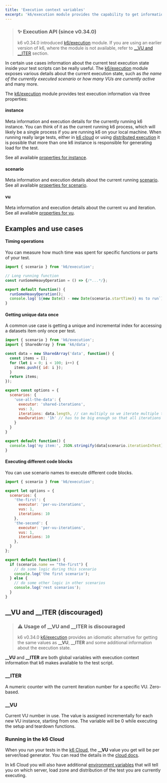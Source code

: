 ```yaml
---
title: 'Execution context variables'
excerpt: 'k6/execution module provides the capability to get information about the current test execution state inside the test script'
---
```


> ### ✨ Execution API (since v0.34.0)
>
> k6 v0.34.0 introduced [k6/execution](/javascript-api/k6-execution) module. 
> If you are using an earlier version of k6, where the module is not available,
> refer to [\_\_VU and \_\_ITER](/using-k6/execution-context-variables/#__vu-and-__iter-discouraged) section.

In certain use cases information about the current test execution state inside your test scripts can be really useful.
The [k6/execution](/javascript-api/k6-execution) module exposes various details about the current execution state, such as _the name of the currently executed scenario_ or _how many VUs are currently active_ and many more.

The [k6/execution](/javascript-api/k6-execution) module provides test execution information via three properties:

#### instance

Meta information and execution details for the currently running k6 instance. You can think of it as the current running k6 process, which will likely be a single process if you are running k6 on your local machine.
When running really large tests, either in [k6 cloud](/cloud/creating-and-running-a-test/cloud-tests-from-the-cli) or using [distributed execution](/testing-guides/running-large-tests/#distributed-execution) it is possible that more than one k6 instance is responsible for generating load for the test. 

See all available [properties for instance](/javascript-api/k6-execution/#instance).

#### scenario

Meta information and execution details about the current running [scenario](/using-k6/scenarios).  
See all available [properties for scenario](/javascript-api/k6-execution/#scenario).

#### vu

Meta information and execution details about the current vu and iteration.  
See all available [properties for vu](/javascript-api/k6-execution/#vu).

## Examples and use cases

#### Timing operations

You can measure how much time was spent for specific functions or parts of your test.

<CodeGroup labels={[]} lineNumbers={[true]}>

```javascript
import { scenario } from 'k6/execution';

// Long running function
const runSomeHeavyOperation = () => {/*...*/};

export default function() {
  runSomeHeavyOperation();
  console.log(`${new Date() - new Date(scenario.startTime)} ms to run`);
}
```

</CodeGroup>

#### Getting unique data once

A common use case is getting a unique and incremental index for accessing a datasets item only once per test.

<CodeGroup labels={[]} lineNumbers={[true]}>

```javascript
import { scenario } from 'k6/execution';
import { SharedArray } from 'k6/data';

const data = new SharedArray('data', function() {
  const items = [];
  for (let i = 0; i < 100; i++) {
    items.push({ id: i });
  }
  return items;
});

export const options = {
  scenarios: {
    'use-all-the-data': {
      executor: 'shared-iterations',
      vus: 3,
      iterations: data.length, // can multiply so we iterate multiple times
      maxDuration: '1h' // has to be big enough so that all iterations go through if needed
    }
  }
}

export default function() {
  console.log('my item:', JSON.stringify(data[scenario.iterationInTest]));
}
```

</CodeGroup>

#### Executing different code blocks

You can use scenario names to execute different code blocks.

<CodeGroup labels={[]} lineNumbers={[true]}>

```javascript
import { scenario } from 'k6/execution';

export let options = {
  scenarios: {
    'the-first': {
      executor: 'per-vu-iterations',
      vus: 1,
      iterations: 10
    },
    'the-second': {
      executor: 'per-vu-iterations',
      vus: 1,
      iterations: 10
    },
  }
};

export default function() {
  if (scenario.name == "the-first") {
    // do some logic during this scenario
    console.log('the first scenario');
  } else {
    // do some other logic in other scenarios
    console.log('rest scenarios');
  }
}
```

</CodeGroup>

## \_\_VU and \_\_ITER (discouraged)

> ### ⚠️ Usage of __\_\_VU__ and __\_\_ITER__ is discouraged
> k6 v0.34.0 [k6/execution](/javascript-api/k6-execution) provides an idiomatic alternative for getting the same values as __\_\_VU__, __\_\_ITER__ and some additional information about the execution state. 


**\_\_VU** and **\_\_ITER** are both global variables with execution context information that k6 makes available to the test script.

### \_\_ITER

A numeric counter with the current iteration number for a specific VU. Zero-based.

### \_\_VU

Current VU number in use. The value is assigned incrementally for each new VU instance, starting from one. The variable will be 0 while executing the setup and teardown functions.

### Running in the k6 Cloud

When you run your tests in the [k6 Cloud](/cloud), the **\_\_VU** value you get will be per server/load generator. You can read the details in the [cloud docs](/cloud/cloud-faq/general-questions/#how-many-vus-can-be-run-from-the-same-dedicated-ip).

In k6 Cloud you will also have additional [environment variables](/cloud/creating-and-running-a-test/cloud-tests-from-the-cli/#cloud-environment-variables) that will tell you on which server, load zone and distribution of the test you are currently executing.
